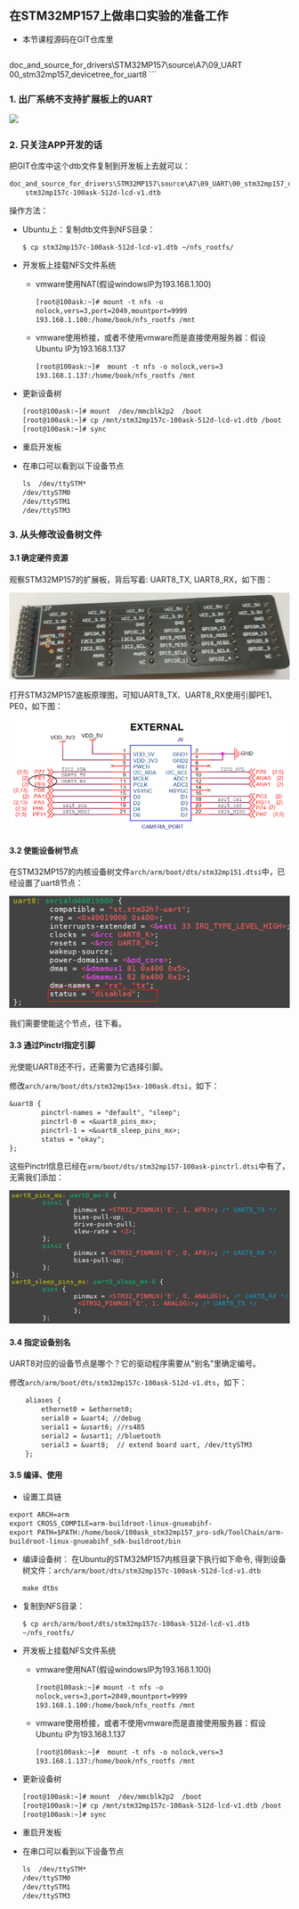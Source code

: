 ## 在STM32MP157上做串口实验的准备工作

* 本节课程源码在GIT仓库里
  ```shell
doc_and_source_for_drivers\STM32MP157\source\A7\09_UART
	    00_stm32mp157_devicetree_for_uart8
	```



### 1. 出厂系统不支持扩展板上的UART

![](../../../IMX6ULL/doc_pic/09_UART/pic/09_UART/18_gps_to_stm32mp157.png)



### 2. 只关注APP开发的话

把GIT仓库中这个dtb文件复制到开发板上去就可以：

```shell
doc_and_source_for_drivers\STM32MP157\source\A7\09_UART\00_stm32mp157_devicetree_for_uart8\dtb
	stm32mp157c-100ask-512d-lcd-v1.dtb
```



操作方法：

  * Ubuntu上：复制dtb文件到NFS目录：

    ```shell
    $ cp stm32mp157c-100ask-512d-lcd-v1.dtb ~/nfs_rootfs/
    ```

  * 开发板上挂载NFS文件系统

    * vmware使用NAT(假设windowsIP为193.168.1.100)

      ```shell
      [root@100ask:~]# mount -t nfs -o nolock,vers=3,port=2049,mountport=9999 
      193.168.1.100:/home/book/nfs_rootfs /mnt
      ```

    * vmware使用桥接，或者不使用vmware而是直接使用服务器：假设Ubuntu IP为193.168.1.137

      ```shell
      [root@100ask:~]#  mount -t nfs -o nolock,vers=3 193.168.1.137:/home/book/nfs_rootfs /mnt
      ```

* 更新设备树

  ```shell
  [root@100ask:~]# mount  /dev/mmcblk2p2  /boot
  [root@100ask:~]# cp /mnt/stm32mp157c-100ask-512d-lcd-v1.dtb /boot
  [root@100ask:~]# sync
  ```

* 重启开发板

* 在串口可以看到以下设备节点

  ```shell
  ls  /dev/ttySTM*
  /dev/ttySTM0
  /dev/ttySTM1
  /dev/ttySTM3
  ```

  



### 3. 从头修改设备树文件

#### 3.1 确定硬件资源

观察STM32MP157的扩展板，背后写着: UART8_TX, UART8_RX，如下图：

![image-20210719092503508](pic/09_UART/19_stm32mp157_extend_board_back.png)



打开STM32MP157底板原理图，可知UART8_TX、UART8_RX使用引脚PE1、PE0，如下图：

![image-20210719092726986](pic/09_UART/20_stm32mp157_pins_of_uart8.png)



#### 3.2 使能设备树节点

在STM32MP157的内核设备树文件`arch/arm/boot/dts/stm32mp151.dtsi`中，已经设置了uart8节点：

![image-20210719092138173](pic/09_UART/22_stm32mp157_uart8_node.png)

我们需要使能这个节点，往下看。

#### 3.3 通过Pinctrl指定引脚

光使能UART8还不行，还需要为它选择引脚。

修改`arch/arm/boot/dts/stm32mp15xx-100ask.dtsi`，如下：

```shell
&uart8 {
        pinctrl-names = "default", "sleep";
        pinctrl-0 = <&uart8_pins_mx>;
        pinctrl-1 = <&uart8_sleep_pins_mx>;
        status = "okay";
};
```



这些Pinctrl信息已经在`arm/boot/dts/stm32mp157-100ask-pinctrl.dtsi`中有了，无需我们添加：

![image-20210719092949939](pic/09_UART/21_stm32mp157_uart8_pinctrl.png)



#### 3.4 指定设备别名

UART8对应的设备节点是哪个？它的驱动程序需要从"别名"里确定编号。

修改`arch/arm/boot/dts/stm32mp157c-100ask-512d-v1.dts`，如下：

```shell
	aliases {
		ethernet0 = &ethernet0;
		serial0 = &uart4; //debug
		serial1 = &usart6; //rs485
		serial2 = &usart1; //bluetooth
		serial3 = &uart8;  // extend board uart, /dev/ttySTM3
	};
```



#### 3.5 编译、使用

  * 设置工具链

  ```shell
  export ARCH=arm
  export CROSS_COMPILE=arm-buildroot-linux-gnueabihf-
  export PATH=$PATH:/home/book/100ask_stm32mp157_pro-sdk/ToolChain/arm-buildroot-linux-gnueabihf_sdk-buildroot/bin
  ```

  * 编译设备树：
    在Ubuntu的STM32MP157内核目录下执行如下命令,
    得到设备树文件：`arch/arm/boot/dts/stm32mp157c-100ask-512d-lcd-v1.dtb`

    ```shell
    make dtbs
    ```

  * 复制到NFS目录：

    ```shell
    $ cp arch/arm/boot/dts/stm32mp157c-100ask-512d-lcd-v1.dtb ~/nfs_rootfs/
    ```

  * 开发板上挂载NFS文件系统

    * vmware使用NAT(假设windowsIP为193.168.1.100)

      ```shell
      [root@100ask:~]# mount -t nfs -o nolock,vers=3,port=2049,mountport=9999 
      193.168.1.100:/home/book/nfs_rootfs /mnt
      ```

    * vmware使用桥接，或者不使用vmware而是直接使用服务器：假设Ubuntu IP为193.168.1.137

      ```shell
      [root@100ask:~]#  mount -t nfs -o nolock,vers=3 193.168.1.137:/home/book/nfs_rootfs /mnt
      ```

* 更新设备树

  ```shell
  [root@100ask:~]# mount  /dev/mmcblk2p2  /boot
  [root@100ask:~]# cp /mnt/stm32mp157c-100ask-512d-lcd-v1.dtb /boot
  [root@100ask:~]# sync
  ```

* 重启开发板

* 在串口可以看到以下设备节点

  ```shell
  ls  /dev/ttySTM*
  /dev/ttySTM0
  /dev/ttySTM1
  /dev/ttySTM3
  ```

